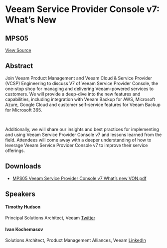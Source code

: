 # Veeam Service Provider Console v7: What’s New
## MPS05
[View Source](https://connect.veeam.com/flow/veeam/veeamon2023/attendeeportal/page/sessioncatalog/session/1678314163162001b82p)

## Abstract
Join Veeam Product Management and Veeam Cloud & Service Provider (VCSP) Engineering to discuss V7 of Veeam Service Provider Console, the one-stop shop for managing and delivering Veeam-powered services to customers. We will provide a deep-dive into the new features and capabilities, including integration with Veeam Backup for AWS, Microsoft Azure, Google Cloud and customer self-service features for Veeam Backup for Microsoft 365.

 

Additionally, we will share our insights and best practices for implementing and using Veeam Service Provider Console v7 and lessons learned from the field. Attendees will come away with a deeper understanding of how to leverage Veeam Service Provider Console v7 to improve their service offerings.


## Downloads
- [MPS05 Veeam Service Provider Console v7 What’s new VON.pdf](<./files/MPS05 Veeam Service Provider Console v7 What’s new VON.pdf>)

## Speakers
#### Timothy Hudson
Principal Solutions Architect, Veeam
[Twitter](https://twitter.com/vL0bster)
#### Ivan Kochemasov
Solutions Architect, Product Management Alliances, Veeam
[LinkedIn](https://www.linkedin.com/in/ivankochemasov/)